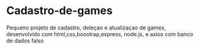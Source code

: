 # Cadastro-de-games
Pequeno projeto de cadastro, deleçao e atualizaçao de games, desenvolvido com html,css,boostrap,express, node.js,  e axios com banco de dados falso
